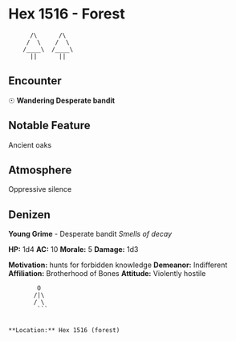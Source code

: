 # Hex 1516 - Forest
```
      /\      /\
     /  \    /  \
    /____\  /____\
      ||      ||
```

## Encounter

☉ **Wandering Desperate bandit**

## Notable Feature

Ancient oaks

## Atmosphere

Oppressive silence

## Denizen

**Young Grime** - Desperate bandit
*Smells of decay*

**HP:** 1d4 **AC:** 10 **Morale:** 5
**Damage:** 1d3

**Motivation:** hunts for forbidden knowledge
**Demeanor:** Indifferent
**Affiliation:** Brotherhood of Bones
**Attitude:** Violently hostile

```
        O
       /|\
       / \
        ```


**Location:** Hex 1516 (forest)
